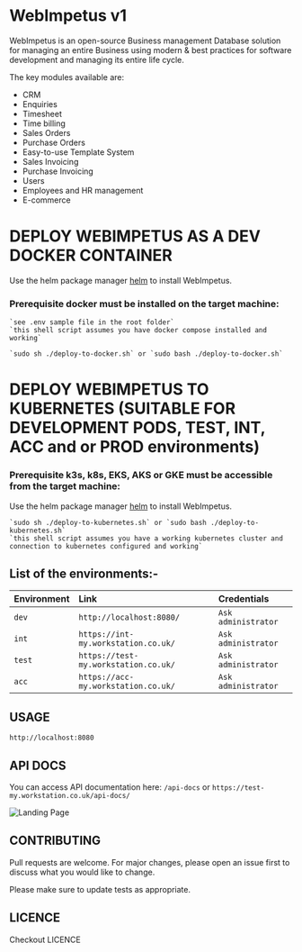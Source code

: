 # WebImpetus v1

WebImpetus is an open-source Business management Database solution for managing an entire Business using modern & best practices for software development and managing its entire life cycle.

The key modules available are:

- CRM
- Enquiries
- Timesheet
- Time billing
- Sales Orders
- Purchase Orders
- Easy-to-use Template System
- Sales Invoicing
- Purchase Invoicing
- Users
- Employees and HR management
- E-commerce

# DEPLOY WEBIMPETUS AS A DEV DOCKER CONTAINER

Use the helm package manager [helm](https://webimpetus.io/en/stable/) to install WebImpetus.

### Prerequisite docker must be installed on the target machine:

```configure your settings in the .env file
`see .env sample file in the root folder`
`this shell script assumes you have docker compose installed and working`
```


```shell or bash
`sudo sh ./deploy-to-docker.sh` or `sudo bash ./deploy-to-docker.sh`
```

# DEPLOY WEBIMPETUS TO KUBERNETES (SUITABLE FOR DEVELOPMENT PODS, TEST, INT, ACC and or PROD environments)

### Prerequisite k3s, k8s, EKS, AKS or GKE must be accessible from the target machine:

Use the helm package manager [helm](https://webimpetus.io/en/stable/) to install WebImpetus.

```shell or bash
`sudo sh ./deploy-to-kubernetes.sh` or `sudo bash ./deploy-to-kubernetes.sh`
`this shell script assumes you have a working kubernetes cluster and connection to kubernetes configured and working`
```
## List of the environments:-

| Environment | Link     | Credentials                |
| :-------- | :------- | :------------------------- |
| `dev` | `http://localhost:8080/` | `Ask administrator` |
| `int` | `https://int-my.workstation.co.uk/` | `Ask administrator` |
| `test` | `https://test-my.workstation.co.uk/` | `Ask administrator` |
| `acc` | `https://acc-my.workstation.co.uk/` | `Ask administrator` |


## USAGE

```http://localhost:8080```

## API DOCS
You can access API documentation here:
```/api-docs``` or ```https://test-my.workstation.co.uk/api-docs/```

![Landing Page](https://github.com/bwalia/webimpetus-src/blob/b16260a53f53b37d6036abbc91a2c3db6e8c07c8/webimpetus_login_page_v1_2022.png)

## CONTRIBUTING

Pull requests are welcome. For major changes, please open an issue first
to discuss what you would like to change.

Please make sure to update tests as appropriate.

## LICENCE

Checkout LICENCE
